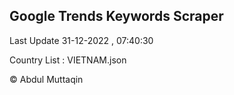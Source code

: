 

## Google Trends Keywords Scraper 
 
Last Update 31-12-2022 , 07:40:30

Country List :
VIETNAM.json



© Abdul Muttaqin 
